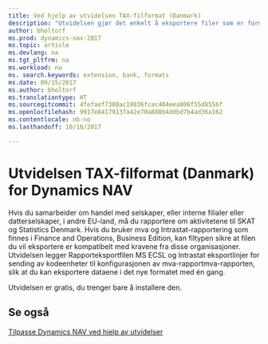 ```yaml
---
title: Ved hjelp av utvidelsen TAX-filformat (Danmark)
description: "Utvidelsen gjør det enkelt å eksportere filer som er formatert på forhånd for å oppfylle bankens krav til elektroniske innsendinger."
author: bholtorf
ms.prod: dynamics-nav-2017
ms.topic: article
ms.devlang: na
ms.tgt_pltfrm: na
ms.workload: na
ms. search.keywords: extension, bank, formats
ms.date: 09/15/2017
ms.author: bholtorf
ms.translationtype: HT
ms.sourcegitcommit: 4fefaef7380ac10836fcac404eea006f55d8556f
ms.openlocfilehash: 9917e84179137a42e70a888b4ddbd7b4ad36a162
ms.contentlocale: nb-no
ms.lasthandoff: 10/16/2017

---
```


# <a name="the-tax-file-formats-dk-extension-for-dynamics-nav"></a>Utvidelsen TAX-filformat (Danmark) for Dynamics NAV
Hvis du samarbeider om handel med selskaper, eller interne filialer eller datterselskaper, i andre EU-land, må du rapportere om aktivitetene til SKAT og Statistics Denmark. Hvis du bruker mva og Intrastat-rapportering som finnes i Finance and Operations, Business Edition, kan filtypen sikre at filen du vil eksportere er kompatibelt med kravene fra disse organisasjoner. Utvidelsen legger Rapporteksportfilen MS ECSL og Intrastat eksportlinjer for sending av kodeenheter til konfigurasjonen av mva-rapportmva-rapporten, slik at du kan eksportere dataene i det nye formatet med én gang.

Utvidelsen er gratis, du trenger bare å installere den. 

## <a name="see-also"></a>Se også
[Tilpasse Dynamics NAV ved hjelp av utvidelser](ui-extensions.md)
